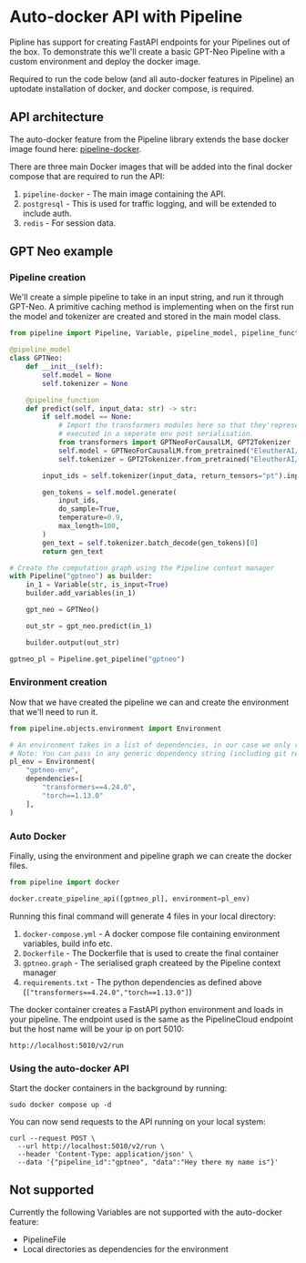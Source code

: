 # Auto-docker API with Pipeline

Pipline has support for creating FastAPI endpoints for your Pipelines out of the box. To demonstrate this we'll create a basic GPT-Neo Pipeline with a custom environment and deploy the docker image.

Required to run the code below (and all auto-docker features in Pipeline) an uptodate installation of docker, and docker compose, is required.

## API architecture

The auto-docker feature from the Pipeline library extends the base docker image found here: [pipeline-docker](https://github.com/mystic-ai/pipeline-docker).

There are three main Docker images that will be added into the final docker compose that are required to run the API:
1. `pipeline-docker` - The main image containing the API.
2. `postgresql` - This is used for traffic logging, and will be extended to include auth.
3. `redis` - For session data.

## GPT Neo example
### Pipeline creation

We'll create a simple pipeline to take in an input string, and run it through GPT-Neo. A primitive caching method is implementing when on the first run the model and tokenizer are created and stored in the main model class.

```python
from pipeline import Pipeline, Variable, pipeline_model, pipeline_function

@pipeline_model
class GPTNeo:
    def __init__(self):
        self.model = None
        self.tokenizer = None

    @pipeline_function
    def predict(self, input_data: str) -> str:
        if self.model == None:
            # Import the transformers modules here so that they'represent when
            # executed in a seperate env post serialisation.
            from transformers import GPTNeoForCausalLM, GPT2Tokenizer
            self.model = GPTNeoForCausalLM.from_pretrained("EleutherAI/gpt-neo-125M")
            self.tokenizer = GPT2Tokenizer.from_pretrained("EleutherAI/gpt-neo-125M")

        input_ids = self.tokenizer(input_data, return_tensors="pt").input_ids

        gen_tokens = self.model.generate(
            input_ids,
            do_sample=True,
            temperature=0.9,
            max_length=100,
        )
        gen_text = self.tokenizer.batch_decode(gen_tokens)[0]
        return gen_text

# Create the computation graph using the Pipeline context manager
with Pipeline("gptneo") as builder:
    in_1 = Variable(str, is_input=True)
    builder.add_variables(in_1)

    gpt_neo = GPTNeo()

    out_str = gpt_neo.predict(in_1)

    builder.output(out_str)

gptneo_pl = Pipeline.get_pipeline("gptneo")
```

### Environment creation
Now that we have created the pipeline we can and create the environment that we'll need to run it.

```python
from pipeline.objects.environment import Environment

# An environment takes in a list of dependencies, in our case we only require transformers and torch.
# Note: You can pass in any generic dependency string (including git repos).
pl_env = Environment(
    "gptneo-env",
    dependencies=[
        "transformers==4.24.0",
        "torch==1.13.0"
    ],
)
```

### Auto Docker
Finally, using the environment and pipeline graph we can create the docker files.

```python
from pipeline import docker

docker.create_pipeline_api([gptneo_pl], environment=pl_env)
```

Running this final command will generate 4 files in your local directory:
1. `docker-compose.yml` - A docker compose file containing environment variables, build info etc.
2. `Dockerfile` - The Dockerfile that is used to create the final container
3. `gptneo.graph` - The serialised graph createed by the Pipeline context manager
4. `requirements.txt` - The python dependencies as defined above (`["transformers==4.24.0","torch==1.13.0"]`)

The docker container creates a FastAPI python environment and loads in your pipeline. The endpoint used is the same as the PipelineCloud endpoint but the host name will be your ip on port 5010:

```shell
http://localhost:5010/v2/run
```

### Using the auto-docker API

Start the docker containers in the background by running:

```shell
sudo docker compose up -d
```

You can now send requests to the API running on your local system:

```shell
curl --request POST \
  --url http://localhost:5010/v2/run \
  --header 'Content-Type: application/json' \
  --data '{"pipeline_id":"gptneo", "data":"Hey there my name is"}'
```

## Not supported

Currently the following Variables are not supported with the auto-docker feature:
- PipelineFile
- Local directories as dependencies for the environment
